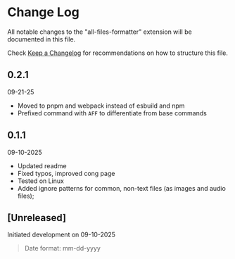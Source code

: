 # Change Log

All notable changes to the "all-files-formatter" extension will be documented in this file.

Check [Keep a Changelog](http://keepachangelog.com/) for recommendations on how to structure this file.

## 0.2.1

09-21-25

- Moved to pnpm and webpack instead of esbuild and npm
- Prefixed command with `AFF` to differentiate from base commands

## 0.1.1

09-10-2025

- Updated readme
- Fixed typos, improved cong page
- Tested on Linux
- Added ignore patterns for common, non-text files (as images and audio files);

## [Unreleased]

Initiated development on 09-10-2025

> Date format: mm-dd-yyyy
